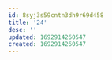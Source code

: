 ```yaml
---
id: 8syj3s59cntn3dh9r69d458
title: '24'
desc: ''
updated: 1692914260547
created: 1692914260547
---
```

